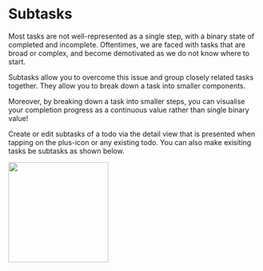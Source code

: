 # Subtasks

Most tasks are not well-represented as a single step, with a binary state of completed and incomplete. Oftentimes, we are faced with tasks that are broad or complex, and become demotivated as we do not know where to start.

Subtasks allow you to overcome this issue and group closely related tasks together. They allow you to break down a task into smaller components.

Moreover, by breaking down a task into smaller steps, you can visualise your completion progress as a continuous value rather than single binary value!

Create or edit subtasks of a todo via the detail view that is presented when tapping on the plus-icon or any existing todo. You can  also make exisiting tasks be subtasks as shown below.


<img src="https://beetee17.github.io/docs/assets/Yata/gifs/SubtasksDemo.gif" width="200">
